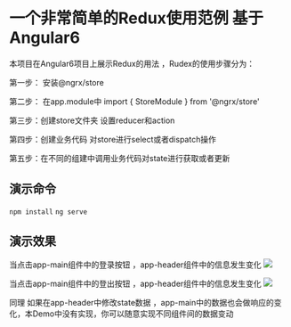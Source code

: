# 一个非常简单的Redux使用范例 基于Angular6

本项目在Angular6项目上展示Redux的用法 ，Rudex的使用步骤分为：

第一步： 安装@ngrx/store 

第二步： 在app.module中 import { StoreModule } from '@ngrx/store' 

第三步：创建store文件夹 设置reducer和action

第四步：创建业务代码 对store进行select或者dispatch操作

第五步：在不同的组建中调用业务代码对state进行获取或者更新


## 演示命令
`npm install` 
`ng serve` 

## 演示效果

当点击app-main组件中的登录按钮 ，app-header组件中的信息发生变化
![](https://oscimg.oschina.net/oscnet/22085b5f5bf4a3dc3a4f336cfb666c85feb.jpg)

当点击app-main组件中的登出按钮 ，app-header组件中的信息发生变化
![](https://oscimg.oschina.net/oscnet/482c0d1e0be47eb6a1cc7b55a3cf367ace3.jpg)

同理 
如果在app-header中修改state数据 ，app-main中的数据也会做响应的变化，本Demo中没有实现，你可以随意实现不同组件间的数据变动
